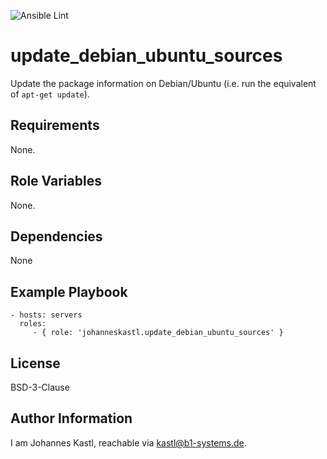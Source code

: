 ![Ansible Lint](https://github.com/johanneskastl/ansible-role-update_debian_ubuntu_sources/workflows/Ansible%20Lint/badge.svg)

update_debian_ubuntu_sources
=========

Update the package information on Debian/Ubuntu (i.e. run the equivalent of `apt-get update`).

Requirements
------------

None.

Role Variables
--------------

None.

Dependencies
------------

None

Example Playbook
----------------

    - hosts: servers
      roles:
         - { role: 'johanneskastl.update_debian_ubuntu_sources' }

License
-------

BSD-3-Clause

Author Information
------------------

I am Johannes Kastl, reachable via kastl@b1-systems.de.

